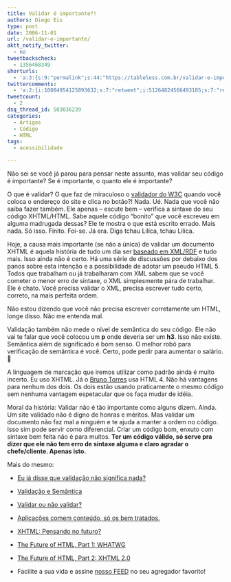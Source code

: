 ```yaml
---
title: Validar é importante?!
authors: Diego Eis
type: post
date: 2006-11-01
url: /validar-e-importante/
aktt_notify_twitter:
  - no
tweetbackscheck:
  - 1356468349
shorturls:
  - 'a:3:{s:9:"permalink";s:44:"https://tableless.com.br/validar-e-importante";s:7:"tinyurl";s:26:"https://tinyurl.com/3dewf2u";s:4:"isgd";s:19:"https://is.gd/bbYtgd";}'
twittercomments:
  - 'a:2:{i:10084954125893632;s:7:"retweet";i:51264824566493185;s:7:"retweet";}'
tweetcount:
  - 2
dsq_thread_id: 503036239
categories:
  - Artigos
  - Código
  - HTML
tags:
  - acessibilidade

---
```

Não sei se você já parou para pensar neste assunto, mas validar seu código é importante? Se é importante, o quanto ele é importante?

O que é validar? O que faz de miraculoso o [validador do W3C][1] quando você coloca o endereço do site e clica no botão?! Nada. Ué. Nada que você não saiba fazer também. Ele apenas &#8211; escute bem &#8211; verifica a sintaxe do seu código XHTML/HTML. Sabe aquele código &#8220;bonito&#8221; que você escreveu em alguma madrugada dessas? Ele te mostra o que está escrito errado. Mais nada. Só isso. Finito. Foi-se. Já era. Diga tchau Lilica, tchau Lilica.

Hoje, a causa mais importante (se não a única) de validar um documento XHTML é aquela história de tudo um dia ser [baseado em XML/RDF][2] e tudo mais. Isso ainda não é certo. Há uma série de discussões por debaixo dos panos sobre esta intenção e a possibilidade de adotar um pseudo HTML 5. Todos que trabalham ou já trabalharam com XML sabem que se você cometer o menor erro de sintaxe, o XML simplesmente pára de trabalhar. Ele é chato. Você precisa validar o XML, precisa escrever tudo certo, correto, na mais perfeita ordem.
  
Não estou dizendo que você não precisa escrever corretamente um HTML, longe disso. Não me entenda mal.

Validação também não mede o nível de semântica do seu código. Ele não vai te falar que você colocou um **p** onde deveria ser um **h3**. Isso não existe. Semântica além de significado é bom senso. O melhor robô para verificação de semântica é você. Certo, pode pedir para aumentar o salário. 🙂

A linguagem de marcação que iremos utilizar como padrão ainda é muito incerto. Eu uso XHTML. Já o [Bruno Torres][3] usa HTML 4. Não há vantagens para nenhum dos dois. Os dois estão usando praticamente o mesmo código sem nenhuma vantagem espetacular que os faça mudar de idéia.

Moral da história: Validar não é tão importante como alguns dizem. Ainda. Um site validado não é digno de honras e méritos. Mas validar um documento não faz mal a ninguém e te ajuda a manter a ordem no código. Isso sim pode servir como diferencial. Criar um código bom, enxuto com sintaxe bem feita não é para muitos. **Ter um código válido, só serve pra dizer que ele não tem erro de sintaxe alguma e claro agradar o chefe/cliente. Apenas isto.**

Mais do mesmo:

  * [Eu já disse que validação não significa nada?][4]
  * [Validação e Semântica][5]
  * [Validar ou não validar?][6]
  * [Aplicações comem conteúdo, só os bem tratados.][7]
  * [XHTML: Pensando no futuro?][8]
  * [The Future of HTML, Part 1: WHATWG][9]
  * [The Future of HTML, Part 2: XHTML 2.0][10]

* Facilite a sua vida e assine [nosso FEED][11] no seu agregador favorito!

 [1]: https://validator.w3.org
 [2]: https://www.w3.org/2001/sw/#spec
 [3]: https://brunotorres.net/
 [4]: https://www.revolucao.etc.br/archives/eu-ja-disse-que-validacao-nao-significa-nada/
 [5]: https://www.revolucao.etc.br/archives/validacao-e-semantica/
 [6]: https://jaderubini.wordpress.com/2006/08/03/validar-ou-nao-validar-eis-a-questao/
 [7]: https://tableless.com.br/aplicacoes-comem-conteudo
 [8]: https://brunotorres.net/2005/09/10/xhtml-pensando-no-futuro
 [9]: https://www-128.ibm.com/developerworks/web/library/x-futhtml1/index.html
 [10]: https://www-128.ibm.com/developerworks/web/library/x-futhtml2.html
 [11]: https://tableless.com.br/feed/